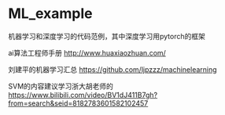 # ML_example
机器学习和深度学习的代码范例，其中深度学习用pytorch的框架


ai算法工程师手册 
http://www.huaxiaozhuan.com/

刘建平的机器学习汇总 
https://github.com/ljpzzz/machinelearning

SVM的内容建议学习浙大胡老师的 
https://www.bilibili.com/video/BV1dJ411B7gh?from=search&seid=8182783601582102457